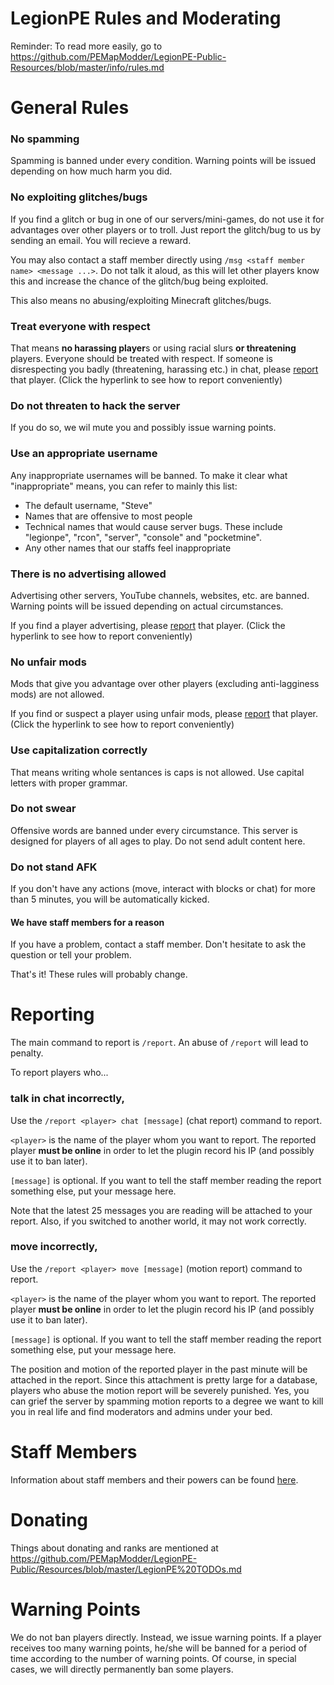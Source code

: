 LegionPE Rules and Moderating
===
Reminder: To read more easily, go to https://github.com/PEMapModder/LegionPE-Public-Resources/blob/master/info/rules.md
# General Rules

### No spamming
Spamming is banned under every condition. Warning points will be issued depending on how much harm you did.
  
### No exploiting glitches/bugs
If you find a glitch or bug in one of our servers/mini-games, do not use it for advantages over other players or to troll. Just report the glitch/bug to us by sending an email. You will recieve a reward.

You may also contact a staff member directly using `/msg <staff member name> <message ...>`. Do not talk it aloud, as this will let other players know this and increase the chance of the glitch/bug being exploited.

This also means no abusing/exploiting Minecraft glitches/bugs.

### Treat everyone with respect
That means **no harassing player**s or using racial slurs **or threatening** players. Everyone should be treated with respect. If someone is disrespecting you badly (threatening, harassing etc.) in chat, please [report](#reporting) that player. (Click the hyperlink to see how to report conveniently)

### Do not threaten to hack the server
If you do so, we wil mute you and possibly issue warning points.
  
### Use an appropriate username
Any inappropriate usernames will be banned. To make it clear what "inappropriate" means, you can refer to mainly this list:
* The default username, "Steve"
* Names that are offensive to most people
* Technical names that would cause server bugs. These include "legionpe", "rcon", "server", "console" and "pocketmine".
* Any other names that our staffs feel inappropriate

### There is no advertising allowed
Advertising other servers, YouTube channels, websites, etc. are banned. Warning points will be issued depending on actual circumstances.

If you find a player advertising, please [report](#reporting) that player. (Click the hyperlink to see how to report conveniently)

### No unfair mods
Mods that give you advantage over other players (excluding anti-lagginess mods) are not allowed.

If you find or suspect a player using unfair mods, please [report](#reporting) that player. (Click the hyperlink to see how to report conveniently)

### Use capitalization correctly
That means writing whole sentances is caps is not allowed. Use capital letters with proper grammar.

### Do not swear
Offensive words are banned under every circumstance. This server is designed for players of all ages to play. Do not send adult content here.

### Do not stand AFK
If you don't have any actions (move, interact with blocks or chat) for more than 5 minutes, you will be automatically kicked.

#### We have staff members for a reason
If you have a problem, contact a staff member. Don't hesitate to ask the question or tell your problem.

That's it! These rules will probably change.

# Reporting
The main command to report is `/report`. An abuse of `/report` will lead to penalty.

To report players who...

### talk in chat incorrectly,
Use the `/report <player> chat [message]` (chat report) command to report.

`<player>` is the name of the player whom you want to report. The reported player **must be online** in order to let the plugin record his IP (and possibly use it to ban later).

`[message]` is optional. If you want to tell the staff member reading the report something else, put your message here.

Note that the latest 25 messages you are reading will be attached to your report. Also, if you switched to another world, it may not work correctly.

### move incorrectly,
Use the `/report <player> move [message]` (motion report) command to report.

`<player>` is the name of the player whom you want to report. The reported player **must be online** in order to let the plugin record his IP (and possibly use it to ban later).

`[message]` is optional. If you want to tell the staff member reading the report something else, put your message here.

The position and motion of the reported player in the past minute will be attached in the report. Since this attachment is pretty large for a database, players who abuse the motion report will be severely punished. Yes, you can grief the server by spamming motion reports to a degree we want to kill you in real life and find moderators and admins under your bed.

# Staff Members
Information about staff members and their powers can be found [here](https://github.com/PEMapModder/LegionPE-Public-Resources/blob/master/info/staffs.md).

# Donating
Things about donating and ranks are mentioned at https://github.com/PEMapModder/LegionPE-Public/Resources/blob/master/LegionPE%20TODOs.md

# Warning Points
We do not ban players directly. Instead, we issue warning points. If a player receives too many warning points, he/she will be banned for a period of time according to the number of warning points. Of course, in special cases, we will directly permanently ban some players.
